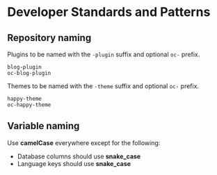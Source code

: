 # Developer Standards and Patterns

## Repository naming

Plugins to be named with the `-plugin` suffix and optional `oc-` prefix.

```
blog-plugin
oc-blog-plugin
```

Themes to be named with the `-theme` suffix and optional `oc-` prefix.

```
happy-theme
oc-happy-theme
```

## Variable naming

Use **camelCase** everywhere except for the following:

* Database columns should use **snake_case**
* Language keys should use **snake_case**

